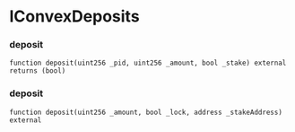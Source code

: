 # IConvexDeposits

### deposit

```solidity
function deposit(uint256 _pid, uint256 _amount, bool _stake) external returns (bool)
```

### deposit

```solidity
function deposit(uint256 _amount, bool _lock, address _stakeAddress) external
```

